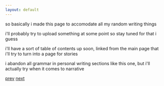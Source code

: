 ```yaml
---
layout: default
---
```


so basically i made this page to accomodate all my random writing things

i'll probably try to upload something at some point so stay tuned for that i guess

i'll have a sort of table of contents up soon, linked from the main page that i'll try to turn into a page for stories

i abandon all grammar in personal writing sections like this one, but i'll actually try when it comes to narrative

[prev](https://nopeika.github.io/updates/u1.html)     [next](https://nopeika.github.io/updates/u3.html)
